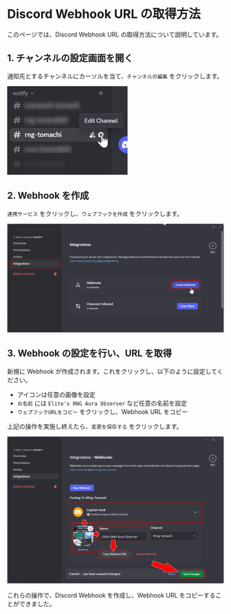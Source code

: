 # Discord Webhook URL の取得方法

このページでは、Discord Webhook URL の取得方法について説明しています。

## 1. チャンネルの設定画面を開く

通知先とするチャンネルにカーソルを当て、`チャンネルの編集` をクリックします。

![Discord チャンネル設定画面の「チャンネルの編集」ボタン](/docs/assets/discord-webhook/click-edit-channel-btn.png)

## 2. Webhook を作成

`連携サービス` をクリックし、`ウェブフックを作成` をクリックします。

![Discord の連携サービス画面での「ウェブフックを作成」ボタン](/docs/assets/discord-webhook/create-webhook-btn.png)

## 3. Webhook の設定を行い、URL を取得

新規に Webhook が作成されます。これをクリックし、以下のように設定してください。

- アイコンは任意の画像を設定
- `お名前` には `Elite's RNG Aura Observer` など任意の名前を設定
- `ウェブフックURLをコピー` をクリックし、Webhook URL をコピー

上記の操作を実施し終えたら、`変更を保存する` をクリックします。

![Discord Webhook 設定画面と「変更を保存する」ボタン](/docs/assets/discord-webhook/webhook-settings.png)

これらの操作で、Discord Webhook を作成し、Webhook URL をコピーすることができました。
